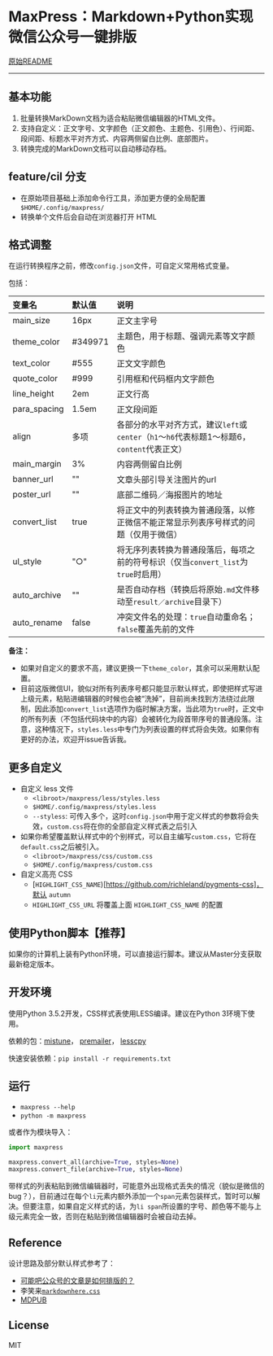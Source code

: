 # MaxPress：Markdown+Python实现微信公众号一键排版

[原始README](https://github.com/insula1701/maxpress/blob/master/README.md)

-------------

## 基本功能

1. 批量转换MarkDown文档为适合粘贴微信编辑器的HTML文件。
2. 支持自定义：正文字号、文字颜色（正文颜色、主题色、引用色）、行间距、段间距、标题水平对齐方式、内容两侧留白比例、底部图片。
3. 转换完成的MarkDown文档可以自动移动存档。

## feature/cil 分支

* 在原始项目基础上添加命令行工具，添加更方便的全局配置`$HOME/.config/maxpress/`
* 转换单个文件后会自动在浏览器打开 HTML

## 格式调整

在运行转换程序之前，修改`config.json`文件，可自定义常用格式变量。

包括：

| 变量名       | 默认值  | 说明                                                                                        |
| :-----       | :-----  | :----                                                                                       |
| main_size    | 16px    | 正文主字号                                                                                  |
| theme_color  | #349971 | 主题色，用于标题、强调元素等文字颜色                                                        |
| text_color   | #555    | 正文文字颜色                                                                                |
| quote_color  | #999    | 引用框和代码框内文字颜色                                                                    |
| line_height  | 2em     | 正文行高                                                                                    |
| para_spacing | 1.5em   | 正文段间距                                                                                  |
| align        | 多项    | 各部分的水平对齐方式，建议`left`或`center`（`h1`～`h6`代表标题1～标题6，`content`代表正文） |
| main_margin  | 3%      | 内容两侧留白比例                                                                            |
| banner_url   | ""      | 文章头部引导关注图片的url                                                                   |
| poster_url   | ""      | 底部二维码／海报图片的地址                                                                  |
| convert_list | true    | 将正文中的列表转换为普通段落，以修正微信不能正常显示列表序号样式的问题（仅用于微信）        |
| ul_style     | "○"     | 将无序列表转换为普通段落后，每项之前的符号标识（仅当`convert_list`为`true`时启用）          |
| auto_archive | ""      | 是否自动存档（转换后将原始`.md`文件移动至`result／archive`目录下）                          |
| auto_rename  | false   | 冲突文件名的处理：`true`自动重命名；`false`覆盖先前的文件                                   |


**备注：**

- 如果对自定义的要求不高，建议更换一下`theme_color`，其余可以采用默认配置。
- 目前这版微信UI，貌似对所有列表序号都只能显示默认样式，即使把样式写进上级元素，粘贴进编辑器的时候也会被“洗掉”，目前尚未找到方法绕过此限制，因此添加`convert_list`选项作为临时解决方案，当此项为`true`时，正文中的所有列表（不包括代码块中的内容）会被转化为段首带序号的普通段落。注意，这种情况下，`styles.less`中专门为列表设置的样式将会失效。如果你有更好的办法，欢迎开issue告诉我。


## 更多自定义

* 自定义 less 文件
  * `<libroot>/maxpress/less/styles.less`
  * `$HOME/.config/maxpress/styles.less`
  * `--styless`: 可传入多个，这时`config.json`中用于定义样式的参数将会失效，`custom.css`将在你的全部自定义样式表之后引入
* 如果你希望覆盖默认样式中的个别样式，可以自主编写`custom.css`，它将在`default.css`之后被引入。
  * `<libroot>/maxpress/css/custom.css`
  * `$HOME/.config/maxpress/custom.css`
* 自定义高亮 CSS
  * [`HIGHLIGHT_CSS_NAME`)[https://github.com/richleland/pygments-css]，默认 `autumn`
  * `HIGHLIGHT_CSS_URL` 将覆盖上面 `HIGHLIGHT_CSS_NAME` 的配置


## 使用Python脚本【推荐】

如果你的计算机上装有Python环境，可以直接运行脚本。建议从Master分支获取最新稳定版本。

## 开发环境

使用Python 3.5.2开发，CSS样式表使用LESS编译。建议在Python 3环境下使用。

依赖的包：[mistune](https://github.com/lepture/mistune)，
[premailer](https://github.com/peterbe/premailer)，
[lesscpy](https://github.com/lesscpy/lesscpy)

快速安装依赖：`pip install -r requirements.txt`

## 运行

* `maxpress --help`
* `python -m maxpress`

或者作为模块导入：

```python
import maxpress

maxpress.convert_all(archive=True, styles=None)
maxpress.convert_file(archive=True, styles=None)
```

带样式的列表粘贴到微信编辑器时，可能意外出现格式丢失的情况（貌似是微信的bug？），目前通过在每个`li`元素内额外添加一个`span`元素包装样式，暂时可以解决。但要注意，如果自定义样式的话，为`li span`所设置的字号、颜色等不能与上级元素完全一致，否则在粘贴到微信编辑器时会被自动去掉。

## Reference

设计思路及部分默认样式参考了：
 - [可能吧公众号的文章是如何排版的？](https://kenengba.com/post/3507.html)
 - 李笑来[`markdownhere.css`](https://gist.github.com/xiaolai/aa190255b7dde302d10208ae247fc9f2)
 - [MDPUB](http://md.codingpy.com/)

## License

MIT
